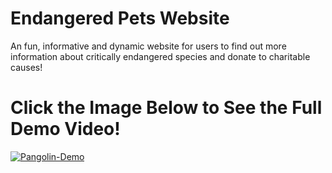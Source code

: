 # Endangered Pets Website
An fun, informative and dynamic website for users to find out more information about critically endangered species and donate to charitable causes!


# Click the Image Below to See the Full Demo Video!
  [![Pangolin-Demo](http://img.youtube.com/vi/AGxtuEYzIr8/0.jpg)](http://www.youtube.com/watch?v=AGxtuEYzIr8 "Pangolin-Demo")


